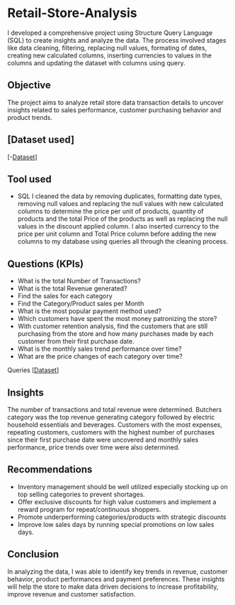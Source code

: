# Retail-Store-Analysis
I developed a comprehensive project using Structure Query Language (SQL) to create insights and analyze the data. The process involved stages like data cleaning, filtering, replacing null values, formating of dates, creating new calculated columns, inserting currencies to values in the columns and updating the dataset with columns using query.
## Objective
The project aims to analyze retail store data transaction details to uncover insights related to sales performance, customer purchasing behavior and product trends.
## [Dataset used]
 [-<a href= "https://github.com/Slyomeye/Retail-Store-Analysis/blob/main/retail_store_sales.xlsx">Dataset</a>]
 ## Tool used 
-	SQL
I cleaned the data by removing duplicates, formatting date types, removing null values and replacing the null values with new calculated columns to determine the price per unit of products, quantity of products and the total Price of the products as well as replacing the null values in the discount applied column. I also inserted currency to the price per unit column and Total Price column before adding the new columns to my database using queries all through the cleaning process.

## Questions (KPIs)
-	What is the total Number of Transactions?
-	What is the total Revenue generated?
-	Find the sales for each category
-	Find the Category/Product sales per Month
-	What is the most popular payment method used?
-	Which customers have spent the most money patronizing the store?
-	With customer retention analysis, find the customers that are still purchasing from the store and how many purchases made by each customer from their first purchase date.
-	What is the monthly sales trend performance over time?
-	What are the price changes of each category over time?

  Queries
[<a href= "https://github.com/Slyomeye/Retail-Store-Analysis/blob/main/SQLQuery5%20All%20Queries.sql">Dataset</a>]

## Insights
The number of transactions and total revenue were determined. Butchers category was the top revenue generating category followed by electric household essentials and beverages. Customers with the most expenses, repeating customers, customers with the highest number of purchases since their first purchase date were uncovered and monthly sales performance, price trends over time were also determined.

## Recommendations
- Inventory management should be well utilized especially stocking up on top selling categories to prevent shortages.
- Offer exclusive discounts for high value customers and implement a reward program for repeat/continuous shoppers.
- Promote underperforming categories/products with strategic discounts
- Improve low sales days by running special promotions on low sales days.

## Conclusion
In analyzing the data, I was able to identify key trends in revenue, customer behavior, product performances and payment preferences. These insights will help the store to make data driven decisions to increase profitability, improve revenue and customer satisfaction. 
 






